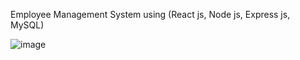 Employee Management System using (React js, Node js, Express js, MySQL)

![image](https://github.com/user-attachments/assets/4cae67d3-ac4b-43e4-a8e0-25569678798a)

